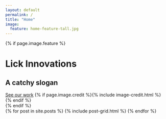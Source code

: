 ```yaml
---
layout: default
permalink: /
title: "Home"
image:
  feature: home-feature-tall.jpg
---
```

{% if page.image.feature %}
<div class="page-lead" style="background-image:url({{ site.url }}/images/{{ page.image.feature }}); background-gradient: linear-gradient(rgba(0, 0, 0, 0.5), rgba(0, 0, 0, 0.5));">
	<div class="wrap page-lead-content">
	  <h1>Lick Innovations</h1>
		<h2>A catchy slogan</h2>
		<a href="{{ site.url }}/work" class="btn">See our work</a>
		{% if page.image.credit %}{% include image-credit.html %}{% endif %}
	</div><!-- /.page-lead-content -->
</div><!-- /.page-lead -->
{% endif %}

<div class="wrap">
<div class="tiles">
{% for post in site.posts %}
	{% include post-grid.html %}
{% endfor %}
</div><!-- /.tiles -->
</div><!-- /.wrap -->
